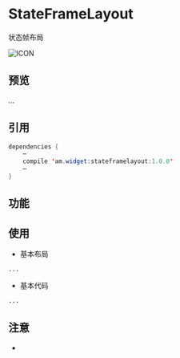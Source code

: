 # StateFrameLayout
状态帧布局
  
![ICON](https://github.com/AlexMofer/ProjectX/blob/master/stateframelayout/icon.png)
## 预览
...

## 引用
```java
dependencies {
    ⋯
    compile 'am.widget:stateframelayout:1.0.0'
    ⋯
}
```
## 功能

## 使用
- 基本布局
```xml
...
```
- 基本代码
```java
...
```

## 注意
- 